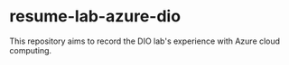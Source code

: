 # resume-lab-azure-dio
This repository aims to record the DIO lab's experience with Azure cloud computing.
